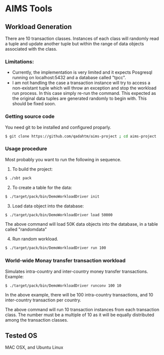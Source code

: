 # AIMS Tools

## Workload Generation

There are 10 transaction classes. Instances of each class will randomly read a tuple and update another tuple but within the range of data objects associated with the class. 

### Limitations:
* Currently, the implementation is very limited and it expects Posgresql running on localhost:5432 and a database called "tpcc". 
* I am not handling the case a transaction instance will try to access a non-existant tuple which will throw an exception and stop the workload run process. In this case simply re-run the command. This expected as the original data tuples are generated randomly to begin with. This should be fixed soon.

### Getting source code

You need git to be installed and configured proparly.

```sh
$ git clone https://github.com/qadahtm/aims-project ; cd aims-project
```

### Usage procedure
Most probably you want to run the following in sequence.

1. To build the project:
```sh
$ ./sbt pack
```

2. To create a table for the data:

```sh
$ ./target/pack/bin/DemoWorkloadDriver init
```

3. Load data object into the database:

```sh
$ ./target/pack/bin/DemoWorkloadDriver load 50000
```

The above command will load 50K data objects into the database, in a table called "randomdata"

4. Run random workload. 

```sh
$ ./target/pack/bin/DemoWorkloadDriver run 100
```

### World-wide Monay transfer transaction workload
Simulates intra-country and inter-country money transfer transactions. Example:

```sh
$ ./target/pack/bin/DemoWorkloadDriver runconv 100 10
```
In the above example, there will be 100 intra-country transactions, and 10 inter-country transaction per country.

The above command will run 10 transaction instances from each transaction class. The number must be a multiple of 10 as it will be equally distributed among the transaction classes.

## Tested OS
MAC OSX, and Ubuntu Linux